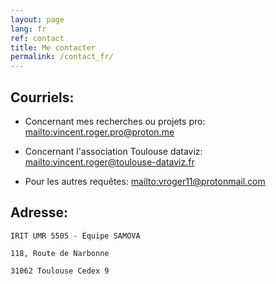 ```yaml
---
layout: page
lang: fr
ref: contact
title: Me contacter
permalink: /contact_fr/
---
```


## Courriels:

* Concernant mes recherches ou projets pro: <mailto:vincent.roger.pro@proton.me>

* Concernant l'association Toulouse dataviz: <mailto:vincent.roger@toulouse-dataviz.fr>

* Pour les autres requêtes: <mailto:vroger11@protonmail.com>

## Adresse:

    IRIT UMR 5505 - Équipe SAMOVA

    118, Route de Narbonne

    31062 Toulouse Cedex 9
